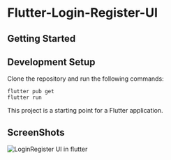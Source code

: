# Flutter-Login-Register-UI


## Getting Started

## Development Setup

Clone the repository and run the following commands:

```
flutter pub get
flutter run
```

This project is a starting point for a Flutter application.

## ScreenShots
![LoginRegister UI in flutter](https://user-images.githubusercontent.com/20324254/135977181-df17f22d-0071-4bb3-af3b-7ef5ef04cdb4.png)
